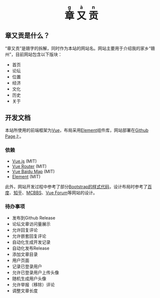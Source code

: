 <h1 align="center" style="font-size: 32px">
  <a href="https://gan.tootal.xyz/" style="text-decoration: none">
    <ruby>章<rt>g</rt></ruby>
    <ruby>又<rt>à</rt></ruby>
    <ruby>贡<rt>n</rt></ruby>
  </a>
</h1>

## 章又贡是什么？

“章又贡”是赣字的拆解，同时作为本站的网站名。网站主要用于介绍我的家乡“赣州”，目前网站包含以下版块：

* 首页
* 论坛
* 位置
* 经济
* 文化
* 历史
* 关于

## 开发文档
本站所使用的前端框架为[Vue](https://cn.vuejs.org/)，布局采用[Element](https://element.eleme.cn/)组件库，网站部署在[Github Page](https://gan.tootal.xyz/)上。

### 依赖
* [Vue.js](https://cn.vuejs.org/) (MIT)
* [Vue Router](https://router.vuejs.org/zh/) (MIT)
* [Vue Baidu Map](https://dafrok.github.io/vue-baidu-map/#/zh/index) (MIT)
* [Element](https://element.eleme.cn/#/zh-CN) (MIT)

此外，网站开发过程中参考了部分[Bootstrap的样式代码](https://github.com/twbs/bootstrap/tree/main/scss)，设计布局时参考了[百度](https://www.baidu.com/s?wd=baidu)、[知乎](https://www.zhihu.com/)、[MCBBS](https://www.mcbbs.net/forum.php)、[Vue Forum](https://forum.vuejs.org/)等网站的设计。

### 待办事项
* 发布到Github Release
* 论坛文章访问量展示
* 允许回复评论
* 允许嵌套回复评论
* 自动化生成开发记录
* 自动化发布Release
* 添加文章目录
* 用户页面
* 记录已登录用户
* 允许已登录用户上传头像
* 随机生成用户头像
* 允许举报（移除）评论
* 调整文章长度